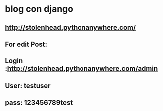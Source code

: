 # blog con django
## http://stolenhead.pythonanywhere.com/
## For edit Post: 
## Login :http://stolenhead.pythonanywhere.com/admin
## User: testuser
## pass: 123456789test
